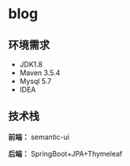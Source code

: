 # blog
## 环境需求
+ JDK1.8
+ Maven 3.5.4
+ Mysql 5.7
+ IDEA
## 技术栈
**前端：**
semantic-ui

**后端：**
SpringBoot+JPA+Thymeleaf
